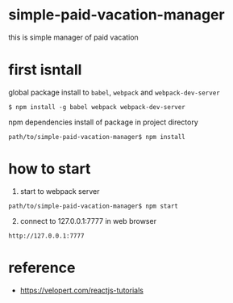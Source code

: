 # simple-paid-vacation-manager
this is simple manager of paid vacation

# first isntall

global package install to `babel`, `webpack` and `webpack-dev-server`

```shell
$ npm install -g babel webpack webpack-dev-server
```

npm dependencies install of package in project directory

```shell
path/to/simple-paid-vacation-manager$ npm install
```

# how to start

1. start to webpack server

```
path/to/simple-paid-vacation-manager$ npm start
```

2. connect to 127.0.0.1:7777 in web browser

```
http://127.0.0.1:7777
```

# reference
- <https://velopert.com/reactjs-tutorials>